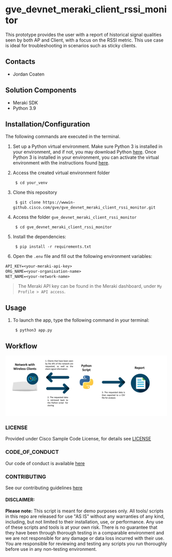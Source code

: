# gve_devnet_meraki_client_rssi_monitor
This prototype provides the user with a report of historical signal qualities seen by both AP and Client, with a focus on the RSSI metric. This use case is ideal for troubleshooting in scenarios such as sticky clients. 

## Contacts
* Jordan Coaten

## Solution Components
* Meraki SDK
* Python 3.9 

## Installation/Configuration
The following commands are executed in the terminal.

1. Set up a Python virtual environment. Make sure Python 3 is installed in your environment, and if not, you may download Python [here](https://www.python.org/downloads/). 
Once Python 3 is installed in your environment, you can activate the virtual environment with the instructions found [here](https://docs.python.org/3/tutorial/venv.html). 

2. Access the created virtual environment folder

        $ cd your_venv

3. Clone this repository

        $ git clone https://wwwin-github.cisco.com/gve/gve_devnet_meraki_client_rssi_monitor.git

4. Access the folder `gve_devnet_meraki_client_rssi_monitor`

        $ cd gve_devnet_meraki_client_rssi_monitor

5. Install the dependencies:

        $ pip install -r requirements.txt

6. Open the `.env` file and fill out the following environment variables: 
```
API_KEY=<your-meraki-api-key>
ORG_NAME=<your-organisation-name>
NET_NAME=<your-network-name>
```

> The Meraki API key can be found in the Meraki dashboard, under `My Profile > API access`.
   

## Usage

1. To launch the app, type the following command in your terminal:

        $ python3 app.py

## Workflow

![/IMAGES/workflow.jpg](/IMAGES/workflow.jpg)

### LICENSE

Provided under Cisco Sample Code License, for details see [LICENSE](LICENSE.md)

### CODE_OF_CONDUCT

Our code of conduct is available [here](CODE_OF_CONDUCT.md)

### CONTRIBUTING

See our contributing guidelines [here](CONTRIBUTING.md)

#### DISCLAIMER:
<b>Please note:</b> This script is meant for demo purposes only. All tools/ scripts in this repo are released for use "AS IS" without any warranties of any kind, including, but not limited to their installation, use, or performance. Any use of these scripts and tools is at your own risk. There is no guarantee that they have been through thorough testing in a comparable environment and we are not responsible for any damage or data loss incurred with their use.
You are responsible for reviewing and testing any scripts you run thoroughly before use in any non-testing environment.
